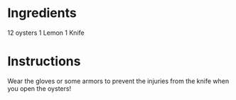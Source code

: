 # Ingredients
12 oysters
1 Lemon
1 Knife

# Instructions
Wear the gloves or some armors to prevent the injuries from the knife when you open the oysters!
